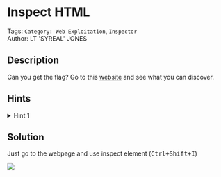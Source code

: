 # Inspect HTML

Tags: `Category: Web Exploitation`, `Inspector`\
Author: LT 'SYREAL' JONES

## Description

Can you get the flag?
Go to this [website](http://saturn.picoctf.net:49386/) and see what you can discover.

## Hints

<details>
<summary>Hint 1</summary>

What is the web inspector in web browsers?

</details>

## Solution

Just go to the webpage and use inspect element (<kbd>Ctrl+Shift+I</kbd>)

![](https://i.ibb.co/cNhq63p/chrome-Tu4-Nbc8-QNK.png)
